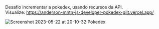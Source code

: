 Desafio incrementar a pokedex, usando recursos da API. <br>
Visualize: https://anderson-mntn-js-developer-pokedex-gilt.vercel.app/

![Screenshot 2023-05-22 at 20-10-32 Pokedex](https://github.com/anderson-mntn/js-developer-pokedex/assets/88107035/0042b18a-01de-4778-b451-df7eec08eb1f)
